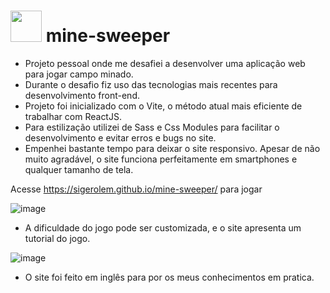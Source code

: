 # <img src="https://sigerolem.github.io/mine-sweeper/mine.svg" width="50px" > mine-sweeper 
- Projeto pessoal onde me desafiei a desenvolver uma aplicação web para jogar campo minado.
- Durante o desafio fiz uso das tecnologias mais recentes para desenvolvimento front-end.
- Projeto foi inicializado com o Vite, o método atual mais eficiente de trabalhar com ReactJS.
- Para estilização utilizei de Sass e Css Modules para facilitar o desenvolvimento e evitar erros e bugs no site.
- Empenhei bastante tempo para deixar o site responsivo. Apesar de não muito agradável, o site funciona perfeitamente em smartphones e qualquer tamanho de tela.

Acesse https://sigerolem.github.io/mine-sweeper/ para jogar

![image](https://user-images.githubusercontent.com/72477661/195482562-b2508811-829e-479e-93fd-5106517b2bea.png)

- A dificuldade do jogo pode ser customizada, e o site apresenta um tutorial do jogo.

![image](https://user-images.githubusercontent.com/72477661/195482872-827398df-b979-4b4f-bed9-439969cefcdd.png)

- O site foi feito em inglês para por os meus conhecimentos em pratica.
